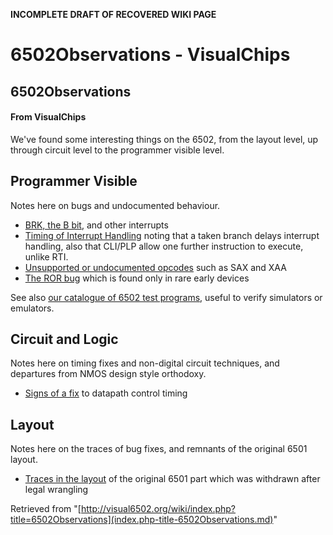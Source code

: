 **INCOMPLETE DRAFT OF RECOVERED WIKI PAGE**

# 6502Observations - VisualChips

## 6502Observations

#### From VisualChips

We've found some interesting things on the 6502, from the layout level, up through circuit level to the programmer visible level.

## Programmer Visible

Notes here on bugs and undocumented behaviour.

- [BRK, the B bit](index.php-title-6502_BRK_and_B_bit.md), and other interrupts
- [Timing of Interrupt Handling](index.php-title-6502_Timing_of_Interrupt_Handling.md) noting that a taken branch delays interrupt handling, also that CLI/PLP allow one further instruction to execute, unlike RTI.
- [Unsupported or undocumented opcodes](index.php-title-6502_Unsupported_Opcodes.md) such as SAX and XAA
- [The ROR bug](index.php-title-6502_ROR_bug.md) which is found only in rare early devices

See also [our catalogue of 6502 test programs](index.php-title-6502TestPrograms.md), useful to verify simulators or emulators.

## Circuit and Logic

Notes here on timing fixes and non-digital circuit techniques, and departures from NMOS design style orthodoxy.

- [Signs of a fix](index.php-title-6502_datapath_control_timing_fix.md) to datapath control timing

## Layout

Notes here on the traces of bug fixes, and remnants of the original 6501 layout.

- [Traces in the layout](index.php-title-6502_traces_of_6501.md) of the original 6501 part which was withdrawn after legal wrangling

Retrieved from "[http://visual6502.org/wiki/index.php?title=6502Observations](index.php-title-6502Observations.md)"

